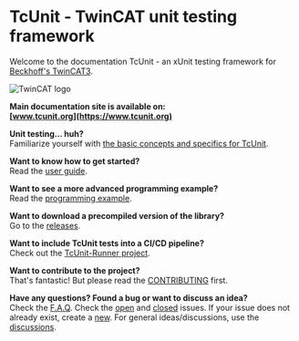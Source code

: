 # TcUnit - TwinCAT unit testing framework


Welcome to the documentation TcUnit - an xUnit testing framework for [Beckhoff's TwinCAT3](https://www.beckhoff.com/twincat3/).

![TwinCAT logo](https://github.com/tcunit/TcUnit/blob/master/img/TcUnit-logo.jpg)

**Main documentation site is available on:**  
**[www.tcunit.org](https://www.tcunit.org)**

**Unit testing... huh?**  
Familiarize yourself with [the basic concepts and specifics for TcUnit](https://tcunit.org/unit-testing-concepts/). 

**Want to know how to get started?**  
Read the [user guide](https://tcunit.org/introduction-user-guide/).

**Want to see a more advanced programming example?**  
Read the [programming example](https://tcunit.org/programming-example-introduction/).

**Want to download a precompiled version of the library?**  
Go to the [releases](https://github.com/tcunit/TcUnit/releases).

**Want to include TcUnit tests into a CI/CD pipeline?**  
Check out the [TcUnit-Runner project](https://github.com/tcunit/TcUnit-Runner).

**Want to contribute to the project?**  
That's fantastic! But please read the [CONTRIBUTING](CONTRIBUTING.md) first.

**Have any questions? Found a bug or want to discuss an idea?**  
Check the [F.A.Q](https://tcunit.org/frequently-asked-questions/). Check the [open](https://github.com/tcunit/TcUnit/issues) and [closed](https://github.com/tcunit/TcUnit/issues?q=is%3Aissue+is%3Aclosed) issues.
If your issue does not already exist, create a [new](https://github.com/tcunit/TcUnit/issues/new).
For general ideas/discussions, use the [discussions](https://github.com/tcunit/TcUnit/discussions).